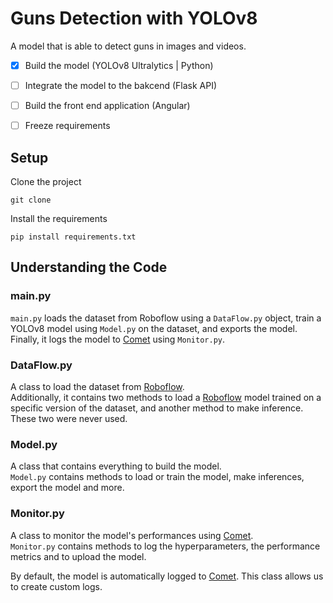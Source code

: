 # Guns Detection with YOLOv8
A model that is able to detect guns in images and videos.

- [x] Build the model (YOLOv8 Ultralytics | Python)
- [ ] Integrate the model to the bakcend (Flask API)
- [ ] Build the front end application (Angular)
- [ ] Freeze requirements


## Setup

Clone the project
```
git clone
```

Install the requirements
```
pip install requirements.txt
```

## Understanding the Code
### main.py
`main.py` loads the dataset from Roboflow using a `DataFlow.py` object,
train a YOLOv8 model using `Model.py` on the dataset, and exports the model. <br>
Finally, it logs the model to [Comet](https://www.comet.com/) using `Monitor.py`.

### DataFlow.py
A class to load the dataset from [Roboflow](https://roboflow.com/).<br>
Additionally, it contains two methods to load a [Roboflow](https://roboflow.com/) model
trained on a specific version of the dataset, and another method to make inference.<br>
These two were never used.

### Model.py
A class that contains everything to build the model.<br>
`Model.py` contains methods to load or train the model, make inferences, export the model and more. 

### Monitor.py
A class to monitor the model's performances using [Comet](https://www.comet.com/).<br>
`Monitor.py` contains methods to log the hyperparameters, the performance metrics and to upload the model.

By default, the model is automatically logged to [Comet](https://www.comet.com/). 
This class allows us to create custom logs.

